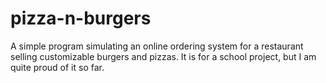 # pizza-n-burgers
A simple program simulating an online ordering system for a restaurant selling customizable burgers and pizzas. It is for a school project, but I am quite proud of it so far.

